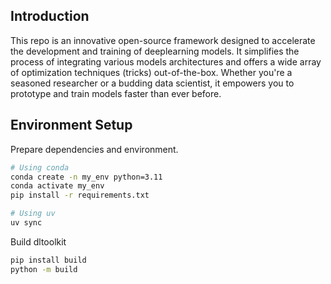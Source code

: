 ## Introduction

This repo is an innovative open-source framework designed to accelerate the development and training of deeplearning models. 
It simplifies the process of integrating various models architectures and offers a wide array of optimization techniques (tricks) out-of-the-box. 
Whether you're a seasoned researcher or a budding data scientist, it empowers you to prototype and train models faster than ever before.

## Environment Setup

Prepare dependencies and environment.
```bash
# Using conda
conda create -n my_env python=3.11
conda activate my_env
pip install -r requirements.txt
```
```bash
# Using uv
uv sync
```

Build dltoolkit
```bash
pip install build
python -m build
```
